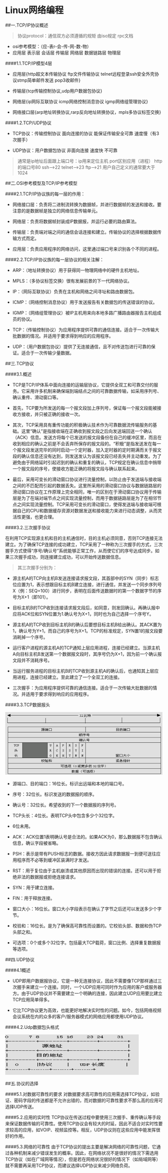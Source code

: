 Linux网络编程
===================

##一.TCP/IP协议概述

> 协议protocol：通信双方必须遵循的规矩 由iso规定  rpc文档

+ osi参考模型：（应-表r-会-传-网-数-物）
+ 应用层 表示层 会话层 传输层 网络层 数据链路层 物理层

####1.1.TCP/IP模型4层

+ 应用层{http超文本传输协议 ftp文件传输协议 telnet远程登录ssh安全外壳协议stmp简单邮件发送 pop3收邮件}

+ 传输层{tcp传输控制协议,udp用户数据包协议} 

+ 网络层{ip网际互联协议 icmp网络控制消息协议 igmp网络组管理协议}

+ 网络接口层{arp地址转换协议,rarp反向地址转换协议，mpls多协议标签交换}

####1.2.TCP/UDP协议

+ TCP协议：传输控制协议 面向连接的协议 能保证传输安全可靠 速度慢（有3次握手）

+ UDP协议：用户数据包协议 非面向连接  速度快 不可靠

> 通常是ip地址后面跟上端口号：ip用来定位主机 port区别应用（进程）
> http的端口号80 ssh-->22 telnet-->23 ftp-->21  用户自己定义的通常要大于1024

##二.OSI参考模型及TCP/IP参考模型

####2.1.TCP/IP协议族的每一层的作用：
+ 网络接口层：负责将二进制流转换为数据帧，并进行数据帧的发送和接收。要注意的是数据帧是独立的网络信息传输单元。

+ 网络层：负责将数据帧封装成IP数据报，并运行必要的路由算法。

+ 传输层：负责端对端之间的通信会话连接和建立。传输协议的选择根据数据传输方式而定。

+ 应用层：负责应用程序的网络访问，这里通过端口号来识别各个不同的进程。


####2.2.TCP/IP协议族的每一层协议的相关注解：

+ ARP：（地址转换协议）用于获得同一物理网络中的硬件主机地址。

+ MPLS：（多协议标签交换）很有发展前景的下一代网络协议。

+ IP：（网际互联协议）负责在主机和网络之间寻址和路由数据包。

+ ICMP：（网络控制消息协议）用于发送报告有关数据包的传送错误的协议。

+ IGMP：（网络组管理协议）被IP主机用来向本地多路广播路由器报告主机组成员的协议。

+ TCP：（传输控制协议）为应用程序提供可靠的通信连接。适合于一次传输大批数据的情况。并适用于要求得到响应的应用程序。

+ UDP：（用户数据包协议）提供了无连接通信，且不对传送包进行可靠的保证。适合于一次传输少量数据。


##三.TCP协议

####3.1.概述

+ TCP是TCP/IP体系中面向连接的运输层协议，它提供全双工和可靠交付的服务。它采用许多机制来确保端到端结点之间的可靠数据传输，如采用序列号、确认重传、滑动窗口等。

+ 首先，TCP要为所发送的每一个报文段加上序列号，保证每一个报文段能被接收方接收，并只被正确的接收一次。

+ 其次，TCP采用具有重传功能的积极确认技术作为可靠数据流传输服务的基础。这里“确认”是指接收端在正确收到报文段之后向发送端回送一个确认（ACK）信息。发送方将每个已发送的报文段备份在自己的缓冲区里，而且在收到相应的确认之前是不会丢弃所保存的报文段的。“积极”是指发送发在每一个报文段发送完毕的同时启动一个定时器，加入定时器的定时期满而关于报文段的确认信息还没有达到，则发送发认为该报文段已经丢失并主动重发。为了避免由于网络延时引起迟到的确认和重复的确认，TCP规定在确认信息中捎带一个报文段的序号，使接收方能正确的将报文段与确认联系起来。

+ 最后，采用可变长的滑动窗口协议进行流量控制，以防止由于发送端与接收端之间的不匹配而引起的数据丢失。这里所采用的滑动窗口协议与数据链路层的滑动窗口协议在工作原理上完全相同，唯一的区别在于滑动窗口协议用于传输层是为了在端对端节点之间实现流量控制，而用于数据链路层是为了在相邻节点之间实现流量控制。TCP采用可变长的滑动窗口，使得发送端与接收端可根据自己的CPU和数据缓存资源对数据发送和接收能力来进行动态调整，从而灵活性更强，也更合理。

####3.2.三次握手协议

在利用TCP实现源主机和目的主机通信时，目的主机必须同意，否则TCP连接无法建立。为了确保TCP连接的成功建立，TCP采用了一种称为三次握手的方式，三次握手方式使得“序号/确认号”系统能够正常工作，从而使它们的序号达成同步。如果三次握手成功，则连接建立成功，可以开始传送数据信息。

> 其三次握手分别为：

+ 源主机A的TCP向主机B发送连接请求报文段，其首部中的SYN（同步）标志位应置为1，表示想跟目标主机B建立连接，进行通信，并发送一个同步序列号X（例：SEQ=100）进行同步，表明在后面传送数据时的第一个数据字节的序号为X+1（即101）。

+ 目标主机B的TCP收到连接请求报文段后，如同意，则发回确认。再确认报中应将ACK位和SYN位置为1.确认号为X+1，同时也为自己选择一个序号Y。

+ 源主机A的TCP收到目标主机B的确认后要想目标主机B给出确认。其ACK置为1，确认号为Y+1，而自己的序号为X+1。TCP的标准规定，SYN置1的报文段要消耗掉一个序号。

+ 运行客户进程的源主机A的TCP通知上层应用进程，连接已经建立。当源主机A向目标主机B发送第一个数据报文段时，其序号仍为X+1，因为前一个确认报文段并不消耗序号。

+ 当运行服务进程的目标主机B的TCP收到源主机A的确认后，也通知其上层应用进程，连接已经建立。至此建立了一个全双工的连接。

+ 三次握手：为应用程序提供可靠的通信连接。适合于一次传输大批数据的情况。并适用于要求得到响应的应用程序。

####3.3.TCP数据报头

![数据包头](Image/TCP.png)

+ 源端口、目的端口：16位长。标识出远端和本地的端口号。

+ 序号：32位长。标识发送的数据报的顺序。

+ 确认号：32位长。希望收到的下一个数据报的序列号。

+ TCP头长：4位长。表明TCP头中包含多少个32位字。

+ 6位未用。

+ ACK：ACK位置1表明确认号是合法的。如果ACK为0，那么数据报不包含确认信息，确认字段被省略。

+ PSH：表示是带有PUSH标志的数据。接收方因此请求数据报一到便可送往应用程序而不必等到缓冲区装满时才发送。

+ RST：用于复位由于主机崩溃或其他原因而出现的错误的连接。还可以用于拒绝非法的数据报或拒绝连接请求。

+ SYN：用于建立连接。

+ FIN：用于释放连接。

+ 窗口大小：16位长。窗口大小字段表示在确认了字节之后还可以发送多少个字节。

+ 校验和：16位长。是为了确保高可靠性而设置的。它校验头部、数据和伪TCP头部之和。

+ 可选项：0个或多个32位字。包括最大TCP载荷，窗口比例、选择重复数据报等选项。


##四.UDP协议

####4.1概述

+ UDP即用户数据报协议，它是一种无连接协议，因此不需要像TCP那样通过三次握手来建立一个连接。同时，一个UDP应用可同时作为应用的客户或服务器方。由于UDP协议并不需要建立一个明确的连接，因此建立UDP应用要比建立TCP应用简单得多。

+ 它比TCP协议更为高效，也能更好地解决实时性的问题。如今，包括网络视频会议系统在内的众多的客户/服务器模式的网络应用都使用UDP协议。


####4.2.Udp数据包头格式

![Udp数据包头格式](Image/UDP.png)



##五.协议的选择

####5.1.对数据可靠性的要求
	对数据要求高可靠性的应用需选择TCP协议，如验证、密码字段的传送都是不允许出错的，而对数据的可靠性要求不那么高的应用可选择UDP传送。

####5.2.应用的实时性
	TCP协议在传送过程中要使用三次握手、重传确认等手段来保证数据传输的可靠性。使用TCP协议会有较大的时延，因此不适合对实时性要求较高的应用，如VOIP、视频监控等。相反，UDP协议则在这些应用中能发挥很好的作用。

####5.3.网络的可靠性
	由于TCP协议的提出主要是解决网络的可靠性问题，它通过各种机制来减少错误发生的概率。因此，在网络状况不是很好的情况下需选用TCP协议（如在广域网等情况），但是若在网络状况很好的情况下（如局域网等）就不需要再采用TCP协议，而建议选择UDP协议来减少网络负荷。
	

